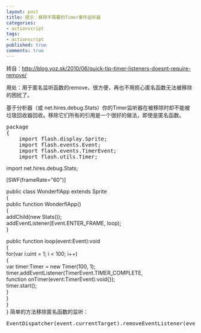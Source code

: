 ```yaml
---
layout: post
title: 提示：移除不需要的Timer事件监听器
categories:
- actionscript
tags:
- actionscript
published: true
comments: true
---
```

<p>转自：<a href="http://blog.yoz.sk/2010/06/quick-tip-timer-listeners-doesnt-require-remove/" target="_blank">http://blog.yoz.sk/2010/06/quick-tip-timer-listeners-doesnt-require-remove/</a></p>

<p>用处：用于匿名监听函数的remove，很方便，再也不用担心匿名函数无法被移除的困扰了。</p>

<p>基于分析器（或 net.hires.debug.Stats）你的Timer监听器在被移除时却不能被垃圾回收器回收。移除它们所有的引用是一个很好的做法，即使是匿名函数。
<pre lang="actionscript3">package
{
    import flash.display.Sprite;
    import flash.events.Event;
    import flash.events.TimerEvent;
    import flash.utils.Timer;</pre></p>

<p>    import net.hires.debug.Stats;</p>

<p>    [SWF(frameRate="60")]</p>

<p>    public class WonderflApp extends Sprite<br />
    {<br />
        public function WonderflApp()<br />
        {<br />
            addChild(new Stats());<br />
            addEventListener(Event.ENTER_FRAME, loop);<br />
        }</p>

<p>        public function loop(event:Event):void<br />
        {<br />
            for(var i:uint = 1; i &lt; 100; i++)<br />
            {<br />
                var timer:Timer = new Timer(100, 1);<br />
                timer.addEventListener(TimerEvent.TIMER_COMPLETE,<br />
                    function onTimer(event:TimerEvent):void{});<br />
                timer.start();<br />
            }<br />
        }<br />
    }<br />
}
简单的方法移除匿名函数的监听：
<pre lang="actionscript3">EventDispatcher(event.currentTarget).removeEventListener(event.type, arguments.callee);</pre></p>
